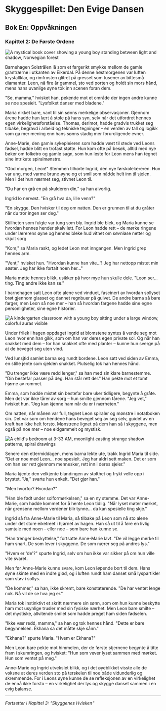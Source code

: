 # Skyggespillet: Den Evige Dansen
## Bok En: Oppvåkningen

### Kapittel 2: De Første Ordene

![A mystical book cover showing a young boy standing between light and shadow, Norwegian forest](/firefly/Firefly%20A%20mystical%20book%20cover%20showing%20a%20young%20boy%20standing%20between%20light%20and%20shadow,%20Norwegian%20fores%20(2).jpg)

Barnehagen Solstrålen lå som et fargerikt smykke mellom de gamle grantrærne i utkanten av Eikerdal. På denne høstmorgenen var luften krystallklar, og rimfrosten glitret på gresset som tusener av bittesmå diamanter. Leon, nå fire år gammel, sto ved porten og holdt sin mors hånd, mens hans uvanlige øyne tok inn scenen foran dem.

"Se, mamma," hvisket han, pekende mot et område der ingen andre kunne se noe spesielt. "Lysfolket danser med bladene."

Maria nikket bare, vant til sin sønns merkelige observasjoner. Gjennom årene hadde hun lært å stole på hans syn, selv når det utfordret hennes egen virkelighetsforståelse. Thomas, derimot, hadde gradvis trukket seg tilbake, begravd i arbeid og tekniske tegninger – en verden av tall og logikk som ga mer mening enn hans sønns stadig mer foruroligende evner.

Anne-Marie, den gamle sykepleieren som hadde vært til stede ved Leons fødsel, hadde blitt en trofast støtte. Hun kom ofte på besøk, alltid med nye bøker om folketro og gamle sagn, som hun leste for Leon mens han tegnet sine intrikate spiralmønstre.

"God morgen, Leon!" Stemmen tilhørte Ingrid, den nye førskolelæreren. Hun var ung, med varme brune øyne og et smil som nådde helt inn til sjelen. Men i det hun nærmet seg, stivnet Leon til.

"Du har en grå en på skulderen din," sa han alvorlig.

Ingrid lo nervøst. "En grå hva da, lille venn?"

"En skygge. Den hvisker til deg om natten. Den er grunnen til at du gråter når du tror ingen ser deg."

Stillheten som fulgte var tung som bly. Ingrid ble blek, og Maria kunne se hvordan hennes hender skalv lett. For Leon hadde rett – de mørke ringene under lærerens øyne og hennes bleke hud vitnet om søvnløse netter og skjult sorg.

"Kom," sa Maria raskt, og ledet Leon mot inngangen. Men Ingrid grep hennes arm.

"Vent," hvisket hun. "Hvordan kunne han vite...? Jeg har nettopp mistet min søster. Jeg har ikke fortalt noen her..."

Maria møtte hennes blikk, usikker på hvor mye hun skulle dele. "Leon ser... ting. Ting andre ikke kan se."

I barnehagen satt Leon ofte alene ved vinduet, fascinert av hvordan sollyset brøt gjennom glasset og dannet regnbuer på gulvet. De andre barna så bare farger, men Leon så noe mer – han så hvordan fargene hadde sine egne personligheter, sine egne historier.

![A kindergarten classroom with a young boy sitting under a large window, colorful auras visible](/firefly/Firefly%20A%20kindergarten%20classroom%20with%20a%20young%20boy%20sitting%20under%20a%20large%20window,%20colorful%20auras%20visib%20(1).jpg)

Under frilek i hagen oppdaget Ingrid at blomstene syntes å vende seg mot Leon hvor enn han gikk, som om han var deres egen private sol. Og når han snakket med dem – for han snakket ofte med planter – kunne hun sverge på at de beveget seg uten vind.

Ved lunsjtid samlet barna seg rundt bordene. Leon satt ved siden av Emma, en stille jente som sjelden snakket. Plutselig tok han hennes hånd.

"Du trenger ikke være redd lenger," sa han med sin klare barnestemme. "Din bestefar passer på deg. Han står rett der." Han pekte mot et tomt hjørne av rommet.

Emma, som hadde mistet sin bestefar bare uker tidligere, begynte å gråte. Men det var ikke tårer av sorg – hun smilte gjennom tårene. "Jeg vet," hvisket hun. "Jeg kan kjenne ham når du er i nærheten."

Om natten, når månen var full, tegnet Leon spiraler og mønstre i notatboken sin. Det var som om hendene hans beveget seg av seg selv, guidet av en kraft han ikke helt forsto. Mønstrene lignet på dem han så i skyggene, men også på noe mer – noe eldgammelt og mystisk.

![A child's bedroom at 3-33 AM, moonlight casting strange shadow patterns, spiral drawings](/firefly/Firefly%201.%20A%20child's%20bedroom%20at%203-33%20AM,%20moonlight%20casting%20strange%20shadow%20patterns,%20spiral%20drawings%20%20(2).jpg)

Senere den ettermiddagen, mens barna lekte ute, trakk Ingrid Maria til side. "Det er noe med Leon... noe spesielt. Jeg har aldri sett maken. Det er som om han ser rett gjennom mennesker, rett inn i deres sjeler."

Maria kjente den velkjente blandingen av stolthet og frykt velle opp i brystet. "Ja," svarte hun enkelt. "Det gjør han."

"Men hvorfor? Hvordan?"

"Han ble født under solformørkelsen," sa en ny stemme. Det var Anne-Marie, som hadde kommet for å hente Leon tidlig. "Når lyset møter mørket, når grensene mellom verdener blir tynne... da kan spesielle ting skje."

Ingrid så fra Anne-Marie til Maria, så tilbake på Leon som nå sto alene under det store eiketreet i hjørnet av hagen. Han så ut til å føre en livlig samtale med noen – eller noe – som bare han kunne se.

"Han trenger beskyttelse," fortsatte Anne-Marie lavt. "De vil legge merke til ham snart. De som lever i skyggene. De som nærer seg på andres lys."

"Hvem er 'de'?" spurte Ingrid, selv om hun ikke var sikker på om hun ville vite svaret.

Men før Anne-Marie kunne svare, kom Leon løpende bort til dem. Hans øyne skinte med en indre glød, og i luften rundt ham danset små lyspartikler som støv i sollys.

"De kommer," sa han, ikke skremt, bare konstaterende. "De har ventet lenge nok. Nå vil de se hva jeg er."

Maria tok instinktivt et skritt nærmere sin sønn, som om hun kunne beskytte ham mot usynlige trusler med sin fysiske nærhet. Men Leon bare smilte – det mystiske, allvitende smilet som hadde preget ham siden fødselen.

"Ikke vær redd, mamma," sa han og tok hennes hånd. "Dette er bare begynnelsen. Ekhana sa det måtte skje sånn."

"Ekhana?" spurte Maria. "Hvem er Ekhana?"

Men Leon bare pekte mot himmelen, der de første stjernene begynte å titte fram i skumringen, og hvisket: "Hun som vever lyset sammen med mørket. Hun som ventet på meg."

Anne-Marie og Ingrid utvekslet blikk, og i det øyeblikket visste alle de voksne at deres verden sto på terskelen til noe både vidunderlig og skremmende. For i Leons øyne kunne de se refleksjonen av en virkelighet de ennå ikke forsto – en virkelighet der lys og skygge danset sammen i en evig balanse.

---

*Fortsetter i Kapittel 3: "Skyggenes Hvisken"*
